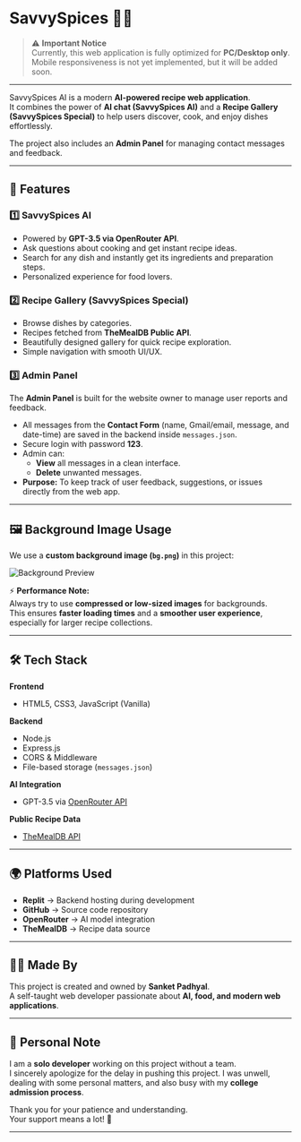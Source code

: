 # SavvySpices 👨‍🍳

> ⚠️ **Important Notice**  
> Currently, this web application is fully optimized for **PC/Desktop only**.  
> Mobile responsiveness is not yet implemented, but it will be added soon.  

---

SavvySpices AI is a modern **AI-powered recipe web application**.  
It combines the power of **AI chat (SavvySpices AI)** and a **Recipe Gallery (SavvySpices Special)** to help users discover, cook, and enjoy dishes effortlessly.  

The project also includes an **Admin Panel** for managing contact messages and feedback.

---

## 🚀 Features

### 1️⃣ SavvySpices AI
- Powered by **GPT-3.5 via OpenRouter API**.  
- Ask questions about cooking and get instant recipe ideas.  
- Search for any dish and instantly get its ingredients and preparation steps.  
- Personalized experience for food lovers.  

### 2️⃣ Recipe Gallery (SavvySpices Special)
- Browse dishes by categories.  
- Recipes fetched from **TheMealDB Public API**.  
- Beautifully designed gallery for quick recipe exploration.  
- Simple navigation with smooth UI/UX.  

### 3️⃣ Admin Panel
The **Admin Panel** is built for the website owner to manage user reports and feedback.  
- All messages from the **Contact Form** (name, Gmail/email, message, and date-time) are saved in the backend inside `messages.json`.  
- Secure login with password **123**.  
- Admin can:  
  - **View** all messages in a clean interface.  
  - **Delete** unwanted messages.  
- **Purpose:** To keep track of user feedback, suggestions, or issues directly from the web app.  

---

## 🖼️ Background Image Usage
We use a **custom background image (`bg.png`)** in this project:  

![Background Preview](public/assets/bg.png)  

⚡ **Performance Note:**  
Always try to use **compressed or low-sized images** for backgrounds.  
This ensures **faster loading times** and a **smoother user experience**, especially for larger recipe collections.  

---

## 🛠️ Tech Stack

**Frontend**
- HTML5, CSS3, JavaScript (Vanilla)

**Backend**
- Node.js  
- Express.js  
- CORS & Middleware  
- File-based storage (`messages.json`)  

**AI Integration**
- GPT-3.5 via [OpenRouter API](https://openrouter.ai)

**Public Recipe Data**
- [TheMealDB API](https://www.themealdb.com/api.php)

---

## 🌍 Platforms Used
- **Replit** → Backend hosting during development  
- **GitHub** → Source code repository  
- **OpenRouter** → AI model integration  
- **TheMealDB** → Recipe data source  

---

## 👨‍💻 Made By
This project is created and owned by **Sanket Padhyal**.  
A self-taught web developer passionate about **AI, food, and modern web applications**.  

---

## 🙏 Personal Note
I am a **solo developer** working on this project without a team.  
I sincerely apologize for the delay in pushing this project. I was unwell, dealing with some personal matters, and also busy with my **college admission process**.  

Thank you for your patience and understanding.  
Your support means a lot! 💙  

---

